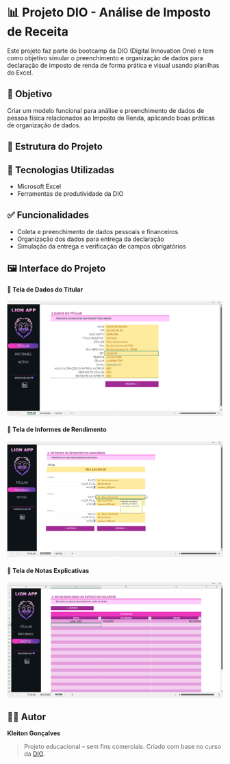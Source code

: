 # 📊 Projeto DIO - Análise de Imposto de Receita

Este projeto faz parte do bootcamp da DIO (Digital Innovation One) e tem como objetivo simular o preenchimento e organização de dados para declaração de imposto de renda de forma prática e visual usando planilhas do Excel.

## 🧾 Objetivo

Criar um modelo funcional para análise e preenchimento de dados de pessoa física relacionados ao Imposto de Renda, aplicando boas práticas de organização de dados.

## 📁 Estrutura do Projeto


## 📌 Tecnologias Utilizadas

- Microsoft Excel
- Ferramentas de produtividade da DIO

## ✅ Funcionalidades

- Coleta e preenchimento de dados pessoais e financeiros
- Organização dos dados para entrega da declaração
- Simulação da entrega e verificação de campos obrigatórios

## 🖼️ Interface do Projeto

#### 📌 Tela de Dados do Titular
![Tela Titular](images/titular.png)

#### 📌 Tela de Informes de Rendimento  
![Tela Informes](images/informes.png)

#### 📌 Tela de Notas Explicativas  
![Tela Notas](images/notas.png)

## 👨‍💻 Autor

**Kleiton Gonçalves**  


> Projeto educacional – sem fins comerciais. Criado com base no curso da [DIO](https://www.dio.me/).
